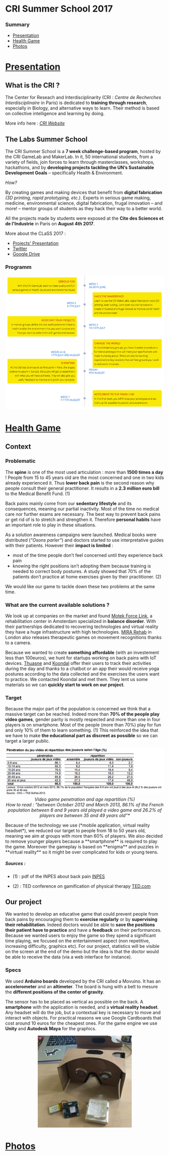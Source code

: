 # CRI Summer School 2017
### Summary
* [Presentation](#presentation)
* [Health Game](#health-game)
* [Photos](#photos)

# [Presentation](#summary)
## What is the CRI ?

The Center for Reseach and Interdisciplinarity (CRI : *Centre de Recherches Interdisciplinaire* in Paris) is dedicated to **training through research**, especially in Biology, and alternative ways to learn. Their method is based on  collective intelligence and learning by doing.

More info here : [*CRI Website*](https://cri-paris.org/)

## The Labs Summer School
The CRI Summer School is a **7 week challenge-based program**, hosted by the CRI GameLab and MakerLab.
In it, 50 international students, from a variety of fields, join forces to learn through masterclasses, workshops, hackathons, and by **developing projects tackling the UN’s Sustainable Development Goals** – specifically Health & Environment.

*How?*

By creating games and making devices that benefit from **digital fabrication** *(3D printing, rapid prototyping, etc.)*. Experts in serious game making, medicine, environmental science, digital fabrication, frugal innovation – and more! – mentor groups of students as they hack their way to a better world.

All the projects made by students  were exposed at the **Cite des Sciences et de l'Industrie** in Paris on **August 4th 2017**.

More about the CLaSS 2017 :
* [Projects' Presentation](http://projects.class2017.cri-paris.org/)
* [Twitter](https://twitter.com/SDGCLaSS)
* [Google Drive](https://drive.google.com/drive/folders/0B9utIJzYBJwXcVhMSkEzVTFrb2c)

### Programm
![Timeline](/img/timeline.png)

# [Health Game](#summary)

## Context
### Problematic
The **spine** is one of the most used articulation : more than **1500 times a day** ! People from 15 to 45 years old are the most concerned and one in two kids already experienced it. Thus **lower back pain** is the second reason why people consult their general practitioner. It results in a **2.3 million euro bill** to the Medical Benefit Fund. (1)

Back pains mainly come from our **sedentary lifestyle** and its consequences, meaning our partial inactivity. Most of the time no medical care nor further exams are necessary. The best way to prevent back pains or get rid of is to stretch and strengthen it. Therefore **personal habits** have an important role to play in these situations.

As a solution awareness campaigns were launched. Medical books were distributed (*“Osons parler”*) and doctors started to use interpretative guides with their patients. However their **impact is limited** :
* most of the time people don’t feel concerned until they experience back pain
* knowing the right positions isn’t adopting them because training is needed to correct body postures. A study showed that 70% of the patients don’t practice at home exercises given by their practitioner. (2)

We would like our game to tackle down these two problems at the same time. 

### What are the current available solutions ?
We look up at companies on the market and found [Motek Force Link](https://www.motekforcelink.com/products/), a rehabilitation center in Amsterdam specialized in **balance disorder**. With their partnerships dedicated to recovering technologies and virtual reality they have a huge infrastructure with high technologies. [MIRA Rehab](https://www.motekforcelink.com/products/) in London also releases therapeutic games on movement recognitions thanks to a camera. 

Because we wanted to create **something affordable** (with an investement less than 100euros),  we hunt for startups working on back pains with IoT devices. [Thuasne](http://monmaldedos.fr/) and [Koondal](http://koondal.fr/) offer their users to track their activities during the day and thanks to a chatbot or an app their would receive yoga postures according to the data collected and the exercises the users want to practice. We contacted Koondal and met them. They lent us some materials so we can **quickly start to work on our project**.

### Target
Because the major part of the population is concerned we think that a massive target can be reached. Indeed more than **70% of the people play video games**, gender parity is mostly respected and more than one in four players is on smartphone. Most of the people (more than 70%) play for fun and only 10% of them to learn something. (1) This reinforced the idea that we have to make **the educational part as discreet as possible** so we can target a larger public.

<p align="center">
<img src="https://github.com/LineChan/CRI_SummerSchool/blob/master/img/videogamepenetration.png"><br>
<i>Video game penetration and age repartition (%)<br>
How to read : “between October 2012 and March 2013, 86.1% of the French population between 6 and 9 years old played a video game and 26.2% of players are between 35 and 49 years old”*</i><br>
</p>
Because of the technology we use (*mobile application, virtual reality headset*), we reduced our target to people from 18 to 50 years old, meaning we aim at groups with more than 60% of players. We also decided to remove younger players because a **smartphone** is required to play the game. Moreover the gameplay is based on **enigma** and puzzles in **virtual reality**  so it might be over complicated for kids or young teens.

##### Sources : 
- (1) : pdf of the INPES about back pain [INPES](http://inpes.santepubliquefrance.fr/70000/dp/05/dp050127.pdf])

- (2) : TED conference on gamification of physical therapy [TED.com](https://www.ted.com/talks/cosmin_mihaiu_physical_therapy_is_boring_play_a_game_instead#t-264985)

## Our project
We wanted to develop an educative game that could prevent people from back pains by encouraging them to **exercise regularly** or by **supervising their rehabilitation**. Indeed doctors would be able to **save the positions their patient have to practice** and have a **feedback** on their performances. Because we wanted users to enjoy the game so they spend a significant time playing, we focused on the entertainment aspect (non repetitive, increasing difficulty, graphics etc). For our project, statistics will be visible on the screen at the end of the demo but the idea is that the doctor would be able to receive the data (via a web interface for instance).

### Specs
We used **Arduino boards** developed by the CRI called a Movuino. It has an **accelerometer** and an **altimeter**. The board is hung with a belt to mesure the **different positions of the center of gravity**.

The  sensor has to  be placed as vertical as possible on the back. A **smartphone** with the application is needed, and a **virtual reality headset**. Any headset will do the job, but a contextual key is necessary to move and interact with objects. For practical reasons we use Google Cardboards that cost around 10 euros for the cheapest ones. For the game engine we use **Unity** and **Autodesk Maya** for the graphics.

<p align="center">
<img src="https://github.com/LineChan/CRI_SummerSchool/blob/master/img/alternativecontrollers.png" alt="test"/>
</p>

# [Photos](#photos)



